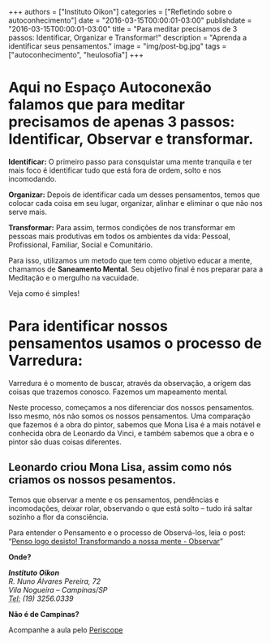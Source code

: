 
+++
authors = ["Instituto Oikon"]
categories = ["Refletindo sobre o autoconhecimento"]
date = "2016-03-15T00:00:01-03:00"
publishdate = "2016-03-15T00:00:01-03:00"
title = "Para meditar precisamos de 3 passos: Identificar, Organizar e Transformar!"
description = "Aprenda a identificar seus pensamentos."
image = "img/post-bg.jpg"
tags = ["autoconhecimento", "heulosofia"]
+++



# Aqui no Espaço Autoconexão falamos que para meditar precisamos de apenas 3 passos: Identificar, Observar e transformar.

**Identificar:** O primeiro passo para consquistar uma mente tranquila e ter mais foco é identificar tudo que está fora de ordem, solto e nos incomodando.

**Organizar:** Depois de identificar cada um desses pensamentos, temos que colocar cada coisa em seu lugar, organizar, alinhar e eliminar o que não nos serve mais.

**Transformar:** Para assim, termos condições de nos transformar em pessoas mais produtivas em todos os ambientes da vida: Pessoal, Profissional, Familiar, Social e Comunitário.



Para isso, utilizamos um metodo que tem como objetivo educar a mente, chamamos de **Saneamento Mental**. Seu objetivo final é nos preparar para a Meditação e o mergulho na vacuidade.


Veja como é simples!

# Para identificar nossos pensamentos usamos o processo de Varredura:

Varredura é o momento de buscar, através da observação, a origem das coisas que trazemos conosco. Fazemos um mapeamento mental.

Neste processo, começamos a nos diferenciar dos nossos pensamentos. Isso mesmo, nós não somos os nossos pensamentos. Uma comparação que fazemos é a obra do pintor, sabemos que Mona Lisa é a mais notável e conhecida obra de Leonardo da Vinci, e também sabemos que a obra e o pintor são duas coisas diferentes.

## Leonardo criou Mona Lisa, assim como nós criamos os nossos pesamentos.

Temos que observar a mente e os pensamentos, pendências e incomodações, deixar rolar, observando o que está solto – tudo irá saltar sozinho a flor da consciência.

Para entender o Pensamento e o processo de Observá-los, leia o post: “[Penso logo desisto! Transformando a nossa mente - Observar][9df8ea61]”

  [9df8ea61]: http://blog.autoconexao.org.br/post/2015/09/a-construcao-do-pensamento/ "Penso logo desisto! Transformando a nossa mente - Observar"


**Onde?**

<address>
  <strong>Instituto Oikon</strong><br>
  R. Nuno Álvares Pereira, 72<br>
  Vila Nogueira – Campinas/SP<br>
  <abbr title="Phone">Tel:</abbr> (19) 3256.0339
</address>


**Não é de Campinas?**

Acompanhe a aula pelo [Periscope][a41c6f3b]

  [a41c6f3b]: https://www.periscope.tv/ "Periscope"
